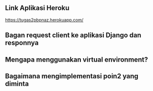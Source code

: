 ## Link Aplikasi Heroku
https://tugas2pbpnaz.herokuapp.com/

## Bagan request client ke aplikasi Django dan responnya


## Mengapa menggunakan virtual environment?

## Bagaimana mengimplementasi poin2 yang diminta
